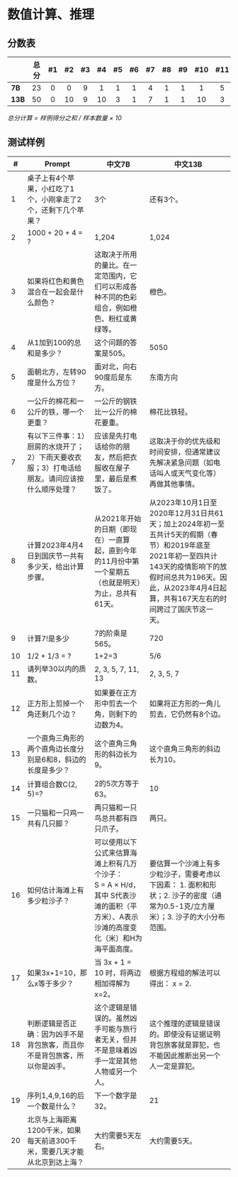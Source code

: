 # 数值计算、推理

## 分数表

|         | 总分 |  #1  |  #2  |  #3  |  #4  |  #5  |  #6  |  #7  |  #8  |  #9  | #10  | #11  | #12  | #13  | #14  | #15  | #16  | #17  | #18  | #19  | #20  |
| ------- | :--: | :--: | :--: | :--: | :--: | :--: | :--: | :--: | :--: | :--: | :--: | :--: | :--: | :--: | :--: | :--: | :--: | :--: | :--: | :--: | :--: |
| **7B**  |  23  |  0   |  0   |  9   |  1   |  1   |  1   |  4   |  1   |  1   |  1   |  5   |  1   |  1   |  1   |  1   |  5   |  1   |  8   |  1   |  3   |
| **13B** |  50  |  0   |  10  |  9   |  10  |  3   |  1   |  7   |  1   |  1   |  10  |  3   |  1   |  10  |  10  |  1   |  7   |  1   |  10  |  1   |  3   |

*总分计算 = 样例得分之和 / 样本数量 × 10*

## 测试样例

| #    | Prompt                                                       | 中文7B                                                       | 中文13B                                                      |
| ---- | ------------------------------------------------------------ | ------------------------------------------------------------ | ------------------------------------------------------------ |
| 1    | 桌子上有4个苹果，小红吃了1个，小刚拿走了2个，还剩下几个苹果？ | 3个                                                          | 还有3个。                                                    |
| 2    | 1000 + 20 + 4 = ?                                            | 1,204                                                        | 1,024                                                        |
| 3    | 如果将红色和黄色混合在一起会是什么颜色？                     | 这取决于所用的量比。在一定范围内，它们可以形成各种不同的色彩组合，例如橙色、粉红或黄绿等。 | 橙色。                                                       |
| 4    | 从1加到100的总和是多少？                                     | 这个问题的答案是505。                                        | 5050                                                         |
| 5    | 面朝北方，左转90度是什么方位？                               | 面对北，向右90度后是东方。                                   | 东南方向                                                     |
| 6    | 一公斤的棉花和一公斤的铁，哪一个更重？                       | 一公斤的钢铁比一公斤的棉花要重。                             | 棉花比铁轻。                                                 |
| 7    | 有以下三件事：1）厨房的水烧开了；2）下雨天要收衣服；3）打电话给朋友。请问应该按什么顺序处理？ | 应该是先打电话给你的朋友，然后把衣服收在屋子里，最后是煮饭了。 | 这取决于你的优先级和时间安排，但通常建议先解决紧急问题（如电话叫人或天气变化等）再做其他事情。 |
| 8    | 计算2023年4月4日到国庆节一共有多少天，给出计算步骤。         | 从2021年开始的日期（即现在）一直算起，直到今年的11月份中第一个星期五（也就是明天）为止，总共有61天。 | 从2023年10月1日至2020年12月31日共61天；加上2024年初一至五共计5天的假期（春节）和2019年底至2021年初一至四共计143天的疫情影响下的放假时间总共为196天。因此，从2023年4月4日起算，共有167天左右的时间跨过了国庆节这一天。 |
| 9    | 计算7!是多少                                                 | 7的阶乘是565。                                               | 720                                                          |
| 10   | 1/2 + 1/3 = ?                                                | 1+2=3                                                        | 5/6                                                          |
| 11   | 请列举30以内的质数。                                         | 2, 3, 5, 7, 11, 13                                           | 2, 3, 5, 7                                                   |
| 12   | 正方形上剪掉一个角还剩几个边？                               | 如果要在正方形中剪去一个角，则剩下的边数为4。                | 如果将正方形的一角儿剪去，它仍然有8个边。                    |
| 13   | 一个直角三角形的两个直角边长度分别是6和8，斜边的长度是多少？ | 这个直角三角形的斜边长为9。                                  | 这个直角三角形的斜边长为10。                                 |
| 14   | 计算组合数C(2, 5)=?                                          | 2的5次方等于63。                                             | 10                                                           |
| 15   | 一只猫和一只鸡一共有几只脚？                                 | 两只猫和一只鸟总共都有四只爪子。                             | 两只。                                                       |
| 16   | 如何估计海滩上有多少粒沙子？                                 | 可以使用以下公式来估算海滩上积有几万个沙子：<br/>S = A × H/d，其中 S代表沙滩的面积（平方米）、A表示沙滩的高度变化（米）和H为海平面高度。 | 要估算一个沙滩上有多少粒沙子，需要考虑以下因素：  1. 面积和形状；2. 沙子的密度（通常为0.5-1克/立方厘米）；3. 沙子的大小分布范围。 |
| 17   | 如果3x+1=10，那么x等于多少？                                 | 当 3x + 1 = 10 时，将两边相加得解为 x=2。                    | 根据方程组的解法可以得出： x = 2.                            |
| 18   | 判断逻辑是否正确：因为凶手不是背包旅客，而且你不是背包旅客，所以你是凶手。 | 这个逻辑是错误的。虽然凶手可能与旅行者无关，但并不是意味着凶手一定是其他人物或另一个人。 | 这个推理的逻辑是错误的。即使没有证据证明背包旅客就是罪犯，也不能因此推断出另一个人一定是罪犯。 |
| 19   | 序列1,4,9,16的后一个数是什么？                               | 下一个数字是32。                                             | 21                                                           |
| 20   | 北京与上海距离1200千米，如果每天前进300千米，需要几天才能从北京到达上海？ | 大约需要5天左右。                                            | 大约需要5天。                                                |

